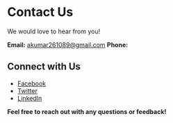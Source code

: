 # Contact Us

We would love to hear from you!

**Email:** akumar261089@gmail.com
**Phone:**

## Connect with Us

- [Facebook](#)
- [Twitter](#)
- [LinkedIn](#)

**Feel free to reach out with any questions or feedback!**
